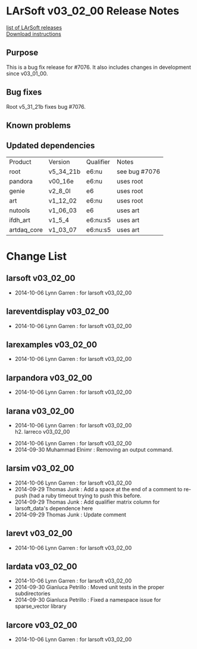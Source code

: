 # LArSoft v03_02_00 Release Notes



[list of LArSoft releases](LArSoft_release_list)  
[Download instructions](https://scisoft.fnal.gov/scisoft/projects/larsoft/v03_02_00/larsoft-v03_02_00.html)

## Purpose

This is a bug fix release for \#7076. It also includes changes in development since v03_01_00.

## Bug fixes

Root v5_31_21b fixes bug \#7076.

## Known problems

## Updated dependencies

|             |           |           |                |
|-------------|-----------|-----------|----------------|
| Product     | Version   | Qualifier | Notes          |
| root        | v5_34_21b | e6:nu     | see bug \#7076 |
| pandora     | v00_16e   | e6:nu     | uses root      |
| genie       | v2_8_0l  | e6        | uses root      |
| art         | v1_12_02  | e6:nu     | uses root      |
| nutools     | v1_06_03  | e6        | uses art       |
| ifdh_art    | v1_5_4   | e6:nu:s5  | uses art       |
| artdaq_core | v1_03_07  | e6:nu:s5  | uses art       |

# Change List

## larsoft v03_02_00

-   2014-10-06 Lynn Garren : for larsoft v03_02_00

## lareventdisplay v03_02_00

-   2014-10-06 Lynn Garren : for larsoft v03_02_00

## larexamples v03_02_00

-   2014-10-06 Lynn Garren : for larsoft v03_02_00

## larpandora v03_02_00

-   2014-10-06 Lynn Garren : for larsoft v03_02_00

## larana v03_02_00

-   2014-10-06 Lynn Garren : for larsoft v03_02_00  
    h2. larreco v03_02_00

<!-- -->

-   2014-10-06 Lynn Garren : for larsoft v03_02_00
-   2014-09-30 Muhammad Elnimr : Removing an output command.

## larsim v03_02_00

-   2014-10-06 Lynn Garren : for larsoft v03_02_00
-   2014-09-29 Thomas Junk : Add a space at the end of a comment to re-push (had a ruby timeout trying to push this before.
-   2014-09-29 Thomas Junk : Add qualifier matrix column for larsoft_data's dependence here
-   2014-09-29 Thomas Junk : Update comment

## larevt v03_02_00

-   2014-10-06 Lynn Garren : for larsoft v03_02_00

## lardata v03_02_00

-   2014-10-06 Lynn Garren : for larsoft v03_02_00
-   2014-09-30 Gianluca Petrillo : Moved unit tests in the proper subdirectories
-   2014-09-30 Gianluca Petrillo : Fixed a namespace issue for sparse_vector library

## larcore v03_02_00

-   2014-10-06 Lynn Garren : for larsoft v03_02_00
